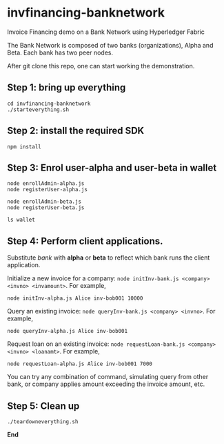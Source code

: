 # invfinancing-banknetwork
Invoice Financing demo on a Bank Network using Hyperledger Fabric

The Bank Network is composed of two banks (organizations), Alpha and Beta. Each bank has two peer nodes.

After git clone this repo, one can start working the demonstration.

## Step 1: bring up everything
```
cd invfinancing-banknetwork
./starteverything.sh
```
## Step 2: install the required SDK
```
npm install
```

## Step 3: Enrol user-alpha and user-beta in wallet
```
node enrollAdmin-alpha.js
node registerUser-alpha.js

node enrollAdmin-beta.js
node registerUser-beta.js

ls wallet
```

## Step 4: Perform client applications.
Substitute *bank* with **alpha** or **beta** to reflect which bank runs the client application.

Initialize a new invoice for a company: `node initInv-bank.js <company> <invno> <invamount>`. For example,
```
node initInv-alpha.js Alice inv-bob001 10000
```

Query an existing invoice: `node queryInv-bank.js <company> <invno>`. For example,
```
node queryInv-alpha.js Alice inv-bob001
```

Request loan on an existing invoice: `node requestLoan-bank.js <company> <invno> <loanamt>`. For example,
```
node requestLoan-alpha.js Alice inv-bob001 7000
```

You can try any combination of command, simulating query from other bank, or company applies amount exceeding the invoice amount, etc.


## Step 5: Clean up
```
./teardowneverything.sh
```

**End**
